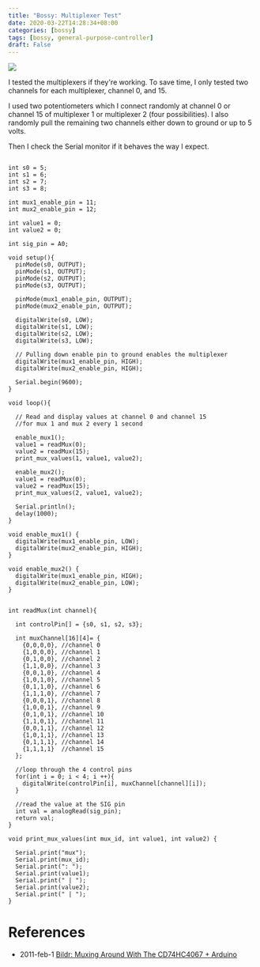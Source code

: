 ```yaml
---
title: "Bossy: Multiplexer Test"
date: 2020-03-22T14:28:34+08:00
categories: [bossy]
tags: [bossy, general-purpose-controller]
draft: False
---
```


![](/robotics-blog/multiplexers.png)

I tested the multiplexers if they're working.
To save time, I only tested two channels for each multiplexer,
channel 0, and 15.

I used two potentiometers which I connect randomly at
channel 0 or channel 15 of multiplexer 1 or multiplexer 2
(four possibilities). I also randomly pull the remaining
two channels either down to ground or up to 5 volts.

Then I check the Serial monitor if it behaves the way I expect.


```arduino

int s0 = 5;
int s1 = 6;
int s2 = 7;
int s3 = 8;

int mux1_enable_pin = 11;
int mux2_enable_pin = 12;

int value1 = 0;
int value2 = 0;

int sig_pin = A0;

void setup(){
  pinMode(s0, OUTPUT);
  pinMode(s1, OUTPUT);
  pinMode(s2, OUTPUT);
  pinMode(s3, OUTPUT);

  pinMode(mux1_enable_pin, OUTPUT);
  pinMode(mux2_enable_pin, OUTPUT);

  digitalWrite(s0, LOW);
  digitalWrite(s1, LOW);
  digitalWrite(s2, LOW);
  digitalWrite(s3, LOW);

  // Pulling down enable pin to ground enables the multiplexer
  digitalWrite(mux1_enable_pin, HIGH);
  digitalWrite(mux2_enable_pin, HIGH);

  Serial.begin(9600);
}

void loop(){

  // Read and display values at channel 0 and channel 15
  //for mux 1 and mux 2 every 1 second

  enable_mux1();
  value1 = readMux(0);
  value2 = readMux(15);
  print_mux_values(1, value1, value2);

  enable_mux2();
  value1 = readMux(0);
  value2 = readMux(15);
  print_mux_values(2, value1, value2);

  Serial.println();
  delay(1000);
}

void enable_mux1() {
  digitalWrite(mux1_enable_pin, LOW);
  digitalWrite(mux2_enable_pin, HIGH);
}

void enable_mux2() {
  digitalWrite(mux1_enable_pin, HIGH);
  digitalWrite(mux2_enable_pin, LOW);
}


int readMux(int channel){

  int controlPin[] = {s0, s1, s2, s3};

  int muxChannel[16][4]= {
    {0,0,0,0}, //channel 0
    {1,0,0,0}, //channel 1
    {0,1,0,0}, //channel 2
    {1,1,0,0}, //channel 3
    {0,0,1,0}, //channel 4
    {1,0,1,0}, //channel 5
    {0,1,1,0}, //channel 6
    {1,1,1,0}, //channel 7
    {0,0,0,1}, //channel 8
    {1,0,0,1}, //channel 9
    {0,1,0,1}, //channel 10
    {1,1,0,1}, //channel 11
    {0,0,1,1}, //channel 12
    {1,0,1,1}, //channel 13
    {0,1,1,1}, //channel 14
    {1,1,1,1}  //channel 15
  };

  //loop through the 4 control pins
  for(int i = 0; i < 4; i ++){
    digitalWrite(controlPin[i], muxChannel[channel][i]);
  }

  //read the value at the SIG pin
  int val = analogRead(sig_pin);
  return val;
}

void print_mux_values(int mux_id, int value1, int value2) {

  Serial.print("mux");
  Serial.print(mux_id);
  Serial.print(": ");
  Serial.print(value1);
  Serial.print(" | ");
  Serial.print(value2);
  Serial.print(" | ");
}

```

# References
- 2011-feb-1 [Bildr: Muxing Around With The CD74HC4067 + Arduino ](https://bildr.org/2011/02/cd74hc4067-arduino/)

